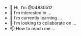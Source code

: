 - 👋 Hi, I’m @04830512
- 👀 I’m interested in ...
- 🌱 I’m currently learning ...
- 💞️ I’m looking to collaborate on ...
- 📫 How to reach me ...

<!---
04830512/04830512 is a ✨ special ✨ repository because its `README.md` (this file) appears on your GitHub profile.
You can click the Preview link to take a look at your gfhofghkhkhfhfgf
hfghfhf hfghfghfhf hfghghf hgfhgffh
fhfuhlkfglfodopyrt65545y41y2j66jg6jghj1h1n32hh
hj2gh2j2g2h 
2jh23nh33nh h2323n32h32 gh2g3232j32g0 h033n00h
